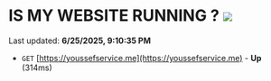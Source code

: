 # IS MY WEBSITE RUNNING ? [![](https://img.shields.io/static/v1?label=Sponsor&message=%E2%9D%A4&logo=GitHub&color=%23fe8e86)](https://github.com/sponsors/Youssef-Lehmam)

Last updated: **6/25/2025, 9:10:35 PM**

- `GET` [https://youssefservice.me](https://youssefservice.me) - **Up** (314ms)
